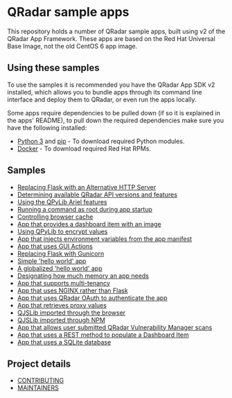 # QRadar sample apps

This repository holds a number of QRadar sample apps, built using v2 of the QRadar App Framework. These apps are
based on the Red Hat Universal Base Image, not the old CentOS 6 app image.

## Using these samples

To use the samples it is recommended you have the QRadar App SDK v2 installed, which allows you to bundle apps through
its command line interface and deploy them to QRadar, or even run the apps locally.

Some apps require dependencies to be pulled down (if so it is explained in the apps' README), to pull down the required
dependencies make sure you have the following installed:

- [Python 3](https://www.python.org/downloads/) and [pip](https://pip.pypa.io/en/stable/installing/) - To download
required Python modules.
- [Docker](https://docs.docker.com/get-docker/) - To download required Red Hat RPMs.

## Samples

- [Replacing Flask with an Alternative HTTP Server](./AlternativeHTTPServer)
- [Determining available QRadar API versions and features](./APIVersion)
- [Using the QPyLib Ariel features](./Ariel)
- [Running a command as root during app startup](./AsRoot)
- [Controlling browser cache](./CacheControl)
- [App that provides a dashboard item with an image](./DashboardWithImage)
- [Using QPyLib to encrypt values](./Encryption)
- [App that injects environment variables from the app manifest](./EnvironmentVariables)
- [App that uses GUI Actions](./GUIActions)
- [Replacing Flask with Gunicorn](./Gunicorn)
- [Simple 'hello world' app](./HelloWorld)
- [A globalized 'hello world' app](./HelloWorldGlobalized)
- [Designating how much memory an app needs](./Memory)
- [App that supports multi-tenancy](./Multitenancy)
- [App that uses NGINX rather than Flask](./NGINX)
- [App that uses QRadar OAuth to authenticate the app](./OAuth)
- [App that retrieves proxy values](./Proxy)
- [QJSLib imported through the browser](./QJSLibBrowser)
- [QJSLib imported through NPM](./QJSLibNPM)
- [App that allows user submitted QRadar Vulnerability Manager scans](./QuickScan)
- [App that uses a REST method to populate a Dashboard Item](./RESTMethod)
- [App that uses a SQLite database](./SQLite)

## Project details

- [CONTRIBUTING](CONTRIBUTING.md)
- [MAINTAINERS](MAINTAINERS.md)
